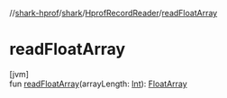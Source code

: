 //[shark-hprof](../../../index.md)/[shark](../index.md)/[HprofRecordReader](index.md)/[readFloatArray](read-float-array.md)

# readFloatArray

[jvm]\
fun [readFloatArray](read-float-array.md)(arrayLength: [Int](https://kotlinlang.org/api/latest/jvm/stdlib/kotlin/-int/index.html)): [FloatArray](https://kotlinlang.org/api/latest/jvm/stdlib/kotlin/-float-array/index.html)
